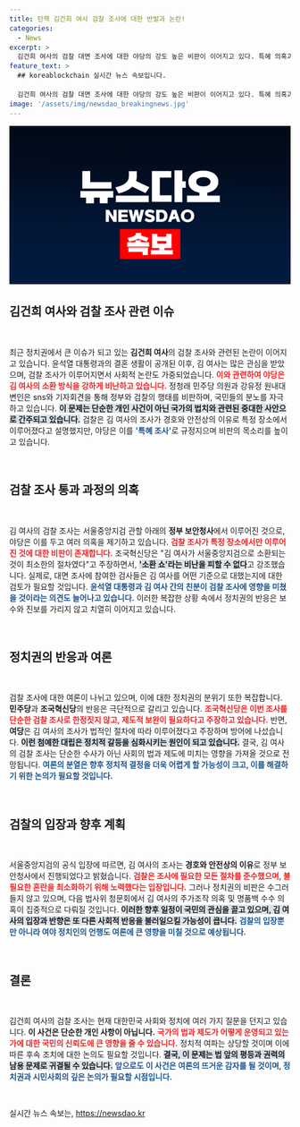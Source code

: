 ```yaml
---
title: 탄핵 김건희 여사 검찰 조사에 대한 반발과 논란!
categories:
  - News
excerpt: >
  김건희 여사의 검찰 대면 조사에 대한 야당의 강도 높은 비판이 이어지고 있다. 특혜 의혹과 소환 쇼라는 논란 속 검찰 수사가 과연 공정할지 주목된다.
feature_text: >
  ## koreablockchain 실시간 뉴스 속보입니다.

  김건희 여사의 검찰 대면 조사에 대한 야당의 강도 높은 비판이 이어지고 있다. 특혜 의혹과 소환 쇼라는 논란 속 검찰 수사가 과연 공정할지 주목된다.
image: '/assets/img/newsdao_breakingnews.jpg'
---
```


<p><img src="/assets/img/newsdao_breakingnews.jpg" alt="koreablockchain 속보" /></p>

<h2 data-ke-size="size26">김건희 여사와 검찰 조사 관련 이슈</h2>

<p data-ke-size="size16">&nbsp;</p>

<p data-ke-size="size16">최근 정치권에서 큰 이슈가 되고 있는 <b>김건희 여사</b>의 검찰 조사와 관련된 논란이 이어지고 있습니다. 윤석열 대통령과의 결혼 생활이 공개된 이후, 김 여사는 많은 관심을 받았으며, 검찰 조사가 이루어지면서 사회적 논란도 가중되었습니다. <b><span style="color: #ee2323;">이와 관련하여 야당은 김 여사의 소환 방식을 강하게 비난하고 있습니다.</span></b> 정청래 민주당 의원과 강유정 원내대변인은 sns와 기자회견을 통해 정부와 검찰의 행태를 비판하며, 국민들의 분노를 자극하고 있습니다. <b><span style="background-color: #21538527;">이 문제는 단순한 개인 사건이 아닌 국가의 법치와 관련된 중대한 사안으로 간주되고 있습니다.</span></b>  검찰은 김 여사의 조사가 경호와 안전상의 이유로 특정 장소에서 이루어졌다고 설명했지만, 야당은 이를 <b><span style="color: #1a5490;">'특혜 조사'</span></b>로 규정지으며 비판의 목소리를 높이고 있습니다.</p>

<p data-ke-size="size16">&nbsp;</p>

<h2 data-ke-size="size26">검찰 조사 통과 과정의 의혹</h2>

<p data-ke-size="size16">&nbsp;</p>

<p data-ke-size="size16">김 여사의 검찰 조사는 서울중앙지검 관할 아래의 <b>정부 보안청사</b>에서 이루어진 것으로, 야당은 이를 두고 여러 의혹을 제기하고 있습니다. <b><span style="color: #ee2323;">검찰 조사가 특정 장소에서만 이루어진 것에 대한 비판이 존재합니다.</span></b> 조국혁신당은 "김 여사가 서울중앙지검으로 소환되는 것이 최소한의 절차였다"고 주장하면서, <b><span style="background-color: #21538527;">'소환 쇼'라는 비난을 피할 수 없다</span></b>고 강조했습니다. 실제로, 대면 조사에 참여한 검사들은 김 여사를 어떤 기준으로 대했는지에 대한 검토가 필요할 것입니다. <b><span style="color: #1a5490;">윤석열 대통령과 김 여사 간의 친분이 검찰 조사에 영향을 미쳤을 것이라는 의견도 늘어나고 있습니다.</span></b> 이러한 복잡한 상황 속에서 정치권의 반응은 보수와 진보를 가리지 않고 치열히 이어지고 있습니다.</p>

<p data-ke-size="size16">&nbsp;</p>

<h2 data-ke-size="size26">정치권의 반응과 여론</h2>

<p data-ke-size="size16">&nbsp;</p>

<p data-ke-size="size16">검찰 조사에 대한 여론이 나뉘고 있으며, 이에 대한 정치권의 분위기 또한 복잡합니다. <b>민주당</b>과 <b>조국혁신당</b>의 반응은 극단적으로 갈리고 있습니다. <b><span style="color: #ee2323;">조국혁신당은 이번 조사를 단순한 검찰 조사로 한정짓지 않고, 제도적 보완이 필요하다고 주장하고 있습니다.</span></b> 반면, <b>여당</b>은 김 여사의 조사가 법적인 절차에 따라 이루어졌다고 주장하며 방어에 나섰습니다. <b><span style="background-color: #21538527;">이런 첨예한 대립은 정치적 갈등을 심화시키는 원인이 되고 있습니다.</span></b> 결국, 김 여사의 검찰 조사는 단순한 수사가 아닌 사회의 법과 제도에 미치는 영향을 가져올 것으로 전망됩니다. <b><span style="color: #1a5490;">여론의 분열은 향후 정치적 결정을 더욱 어렵게 할 가능성이 크고, 이를 해결하기 위한 논의가 필요할 것입니다.</span></b></p>

<p data-ke-size="size16">&nbsp;</p>

<h2 data-ke-size="size26">검찰의 입장과 향후 계획</h2>

<p data-ke-size="size16">&nbsp;</p>

<p data-ke-size="size16">서울중앙지검의 공식 입장에 따르면, 김 여사의 조사는 <b>경호와 안전상의 이유</b>로 정부 보안청사에서 진행되었다고 밝혔습니다. <b><span style="color: #ee2323;">검찰은 조사에 필요한 모든 절차를 준수했으며, 불필요한 혼란을 최소화하기 위해 노력했다는 입장입니다.</span></b> 그러나 정치권의 비판은 수그러들지 않고 있으며, 다음 법사위 청문회에서 김 여사의 주가조작 의혹 및 명품백 수수 의혹이 집중적으로 다뤄질 것입니다. <b><span style="background-color: #21538527;">이러한 향후 일정이 국민의 관심을 끌고 있으며, 김 여사의 입장과 반향은 또 다른 사회적 반응을 불러일으킬 가능성이 큽니다.</span></b> <b><span style="color: #1a5490;">검찰의 입장뿐만 아니라 여야 정치인의 언행도 여론에 큰 영향을 미칠 것으로 예상됩니다.</span></b></p>

<p data-ke-size="size16">&nbsp;</p>

<h2 data-ke-size="size26">결론</h2>

<p data-ke-size="size16">&nbsp;</p>

<p data-ke-size="size16">김건희 여사의 검찰 조사는 현재 대한민국 사회와 정치에 여러 가지 질문을 던지고 있습니다. <b>이 사건은 단순한 개인 사항이 아닙니다.</b> <b><span style="color: #ee2323;">국가의 법과 제도가 어떻게 운영되고 있는가에 대한 국민의 신뢰도에 큰 영향을 줄 수 있습니다.</span></b> 정치적 여파는 상당할 것이며 이에 따른 후속 조치에 대한 논의도 필요할 것입니다. <b><span style="background-color: #21538527;">결국, 이 문제는 법 앞의 평등과 권력의 남용 문제로 귀결될 수 있습니다.</span></b> <b><span style="color: #1a5490;">앞으로도 이 사건은 여론의 뜨거운 감자를 될 것이며, 정치권과 시민사회의 깊은 논의가 필요할 시점입니다.</span></b></p>

<p data-ke-size="size16">&nbsp;</p>
실시간 뉴스 속보는, <a href="https://newsdao.kr" rel="dofollow">https://newsdao.kr</a>



